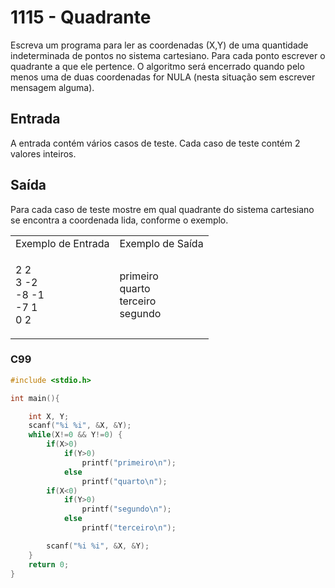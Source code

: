<html>
  <body style="padding: 10px 0px">
    <div class="header">
      <h1>1115 - Quadrante</h1>
      <div class="problem">
        <div class="description">
          <p>
            Escreva um programa para ler as coordenadas (X,Y) de uma quantidade
            indeterminada de pontos no sistema cartesiano. Para cada ponto
            escrever o quadrante a que ele pertence. O algoritmo será encerrado
            quando pelo menos uma de duas coordenadas for NULA (nesta situação
            sem escrever mensagem alguma).
          </p>
        </div>
        <h2>Entrada</h2>
        <div class="input">
          <p>
            A entrada contém vários casos de teste. Cada caso de teste contém 2
            valores inteiros.
          </p>
        </div>
        <h2>Saída</h2>
        <div class="output">
          <p>
            Para cada caso de teste mostre em qual quadrante do sistema
            cartesiano se encontra a coordenada lida, conforme o exemplo.
          </p>
        </div>
        <div class="both"></div>
        <table>
          <tbody>
            <tr>
              <td>Exemplo de Entrada</td>
              <td>Exemplo de Saída</td>
            </tr>
            <tr>
              <td class="division">
                <p>
                  2 2<br />
                  3 -2<br />
                  -8 -1<br />
                  -7 1<br />
                  0 2
                </p>
              </td>
              <td>
                <p>
                  primeiro<br />
                  quarto<br />
                  terceiro<br />
                  segundo
                </p>
              </td>
            </tr>
          </tbody>
        </table>
      </div>
    </div>
  </body>
</html>

### C99

```c
#include <stdio.h>

int main(){

	int X, Y;
	scanf("%i %i", &X, &Y);
	while(X!=0 && Y!=0) {
		if(X>0)
			if(Y>0)
				printf("primeiro\n");
			else
				printf("quarto\n");
		if(X<0)
			if(Y>0)
				printf("segundo\n");
			else
				printf("terceiro\n");

		scanf("%i %i", &X, &Y);
	}
	return 0;
}
```
